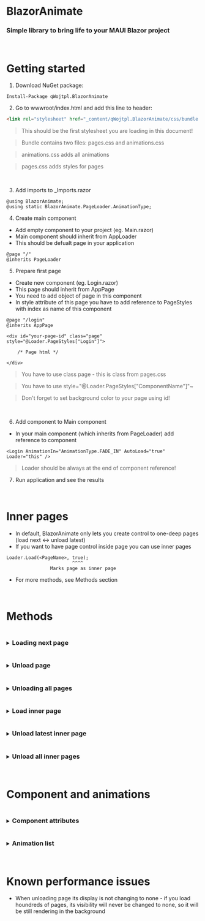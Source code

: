 # BlazorAnimate

### Simple library to bring life to your MAUI Blazor project

<br>

# Getting started

1. Download NuGet package:

```
Install-Package qWojtpl.BlazorAnimate
```

2. Go to wwwroot/index.html and add this line to header:

```html
<link rel="stylesheet" href="_content/qWojtpl.BlazorAnimate/css/bundle.css" />
```

> This should be the first stylesheet you are loading in this document!

> Bundle contains two files: pages.css and animations.css

> animations.css adds all animations

> pages.css adds styles for pages

<br>

3. Add imports to _Imports.razor

```cshtml
@using BlazorAnimate;
@using static BlazorAnimate.PageLoader.AnimationType;
```

4. Create main component

- Add empty component to your project (eg. Main.razor)
- Main component should inherit from AppLoader
- This should be defualt page in your application

```cshtml
@page "/"
@inherits PageLoader
```

5. Prepare first page

- Create new component (eg. Login.razor)
- This page should inherit from AppPage
- You need to add object of page in this component
- In style attribute of this page you have to add reference to PageStyles with index as name of this component

```cshtml
@page "/login"
@inherits AppPage

<div id="your-page-id" class="page" style="@Loader.PageStyles["Login"]">
    
    /* Page html */

</div>

```

> You have to use class page - this is class from pages.css

> You have to use style="@Loader.PageStyles["ComponentName"]"~

> Don't forget to set background color to your page using id!

<br>

6. Add component to Main component

- In your main component (which inherits from PageLoader) add reference to component

```cshtml
<Login AnimationIn="AnimationType.FADE_IN" AutoLoad="true" Loader="this" />
```

> Loader should be always at the end of component reference!

7. Run application and see the results

<br>

# Inner pages

- In default, BlazorAnimate only lets you create control to one-deep pages (load next <-> unload latest)
- If you want to have page control inside page you can use inner pages

```cshtml
Loader.Load(<PageName>, true);
                        ^^^^
                Marks page as inner page
```

- For more methods, see Methods section

<br>

# Methods

<details><summary><h3 style="display:inline-block;">Loading next page</h2></summary>

```cshtml
<button @onclick="(() => Loader.Load(<PageName>))">Next page!</button>
```

</details>

<details><summary><h3 style="display:inline-block;">Unload page</h2></summary>

- UnloadLatest doesn't load previous page, only unloads current page!
- Previous page must stay in this same position, so second page should have PreviousAnimationOut as none or first page shouldn't have AnimationOut 

```cshtml
<button @onclick="Loader.UnloadLatest">Close me!</button>
```

</details>

<details><summary><h3 style="display:inline-block;">Unloading all pages</h2></summary>

- Unloads all pages and loads AutoLoad page

```cshtml
<button @onclick="Loader.UnloadAll">Unload all pages!</button>
```

</details>

<details><summary><h3 style="display:inline-block;">Load inner page</h2></summary>

```cshtml
<button @onclick="(() => Loader.Load(<PageName>, true))">Load page as inner page</button>
```

</details>

<details><summary><h3 style="display:inline-block;">Unload latest inner page</h2></summary>

- UnloadLatestInner doesn't load previous inner page, only unloads current inner page!
- Previous inner page must stay in this same position, so second page should have PreviousAnimationOut as none or first page shouldn't have AnimationOut 

```cshtml
<button @onclick="Loader.UnloadLatestInner">Unload latest inner page</button>
```

</details>

<details><summary><h3 style="display:inline-block;">Unload all inner pages</h2></summary>

```cshtml
<button @onclick="Loader.ExitInner">Exit all inner pages!</button>
```

</details>

<br>

# Component and animations

<details><summary><h3 style="display:inline-block;">Component attributes</h2></summary>


## AnimationIn

- Choose enum from AnimationType
- This animation will be fired when component is loading

## AnimationOut

- Choose enum from AnimationType
- When this component will be unloaded 

## PreviousAnimationOut

- If you want previous animation to disappear in different way you can set PreviousAnimationOut

## AutoLoad

- True or false, this component will load automatically.
- Only one component should have AutoLoad!

## Loader

- Set this in main component as this
- Calling this attribute will register this component

<br>


</details>

<details><summary><h3 style="display:inline-block;">Animation list</h2></summary>

```css
- SLIDE_FROM_RIGHT 
- SLIDE_TO_RIGHT 
- SLIDE_FROM_LEFT 
- SLIDE_TO_LEFT 
- SLIDE_FROM_BOTTOM 
- SLIDE_TO_BOTTOM 
- SLIDE_FROM_TOP
- SLIDE_TO_TOP 
- FADE_IN 
- FADE_OUT 
```

</details>

<br>

# Known performance issues

- When unloading page its display is not changing to none - if you load houndreds of pages, its visibility will never be changed to none, so it will be still rendering in the background
